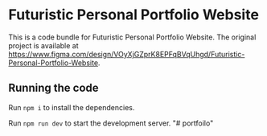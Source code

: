 
  # Futuristic Personal Portfolio Website

  This is a code bundle for Futuristic Personal Portfolio Website. The original project is available at https://www.figma.com/design/VOyXjGZprK8EPFqBVqUhgd/Futuristic-Personal-Portfolio-Website.

  ## Running the code

  Run `npm i` to install the dependencies.

  Run `npm run dev` to start the development server.
  "# portfoilo" 
